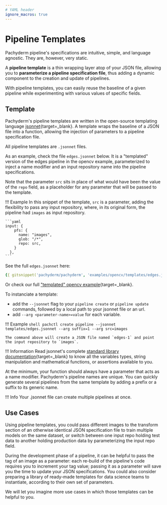 ```yaml
---
# YAML header
ignore_macros: true
---
```


<!-- git-snippet: enable -->
# Pipeline Templates

Pachyderm pipeline's specifications are intuitive, simple, and language agnostic.
They are, however, very static.

A **pipeline template** is a thin wrapping layer atop of your JSON file, 
allowing you to **parameterize a pipeline specification file**, 
thus adding a dynamic component to the creation and update of pipelines.

With pipeline templates, you can easily reuse the baseline of a given pipeline
while experimenting with various values of specific fields.

## Template

Pachyderm's pipeline templates are written in 
the open-source templating language [jsonnet](https://jsonnet.org/){target=_blank}.
A template wraps the baseline of a JSON file into a function, 
allowing the injection of parameters to a pipeline specification file. 

All pipeline templates are `.jsonnet` files.

As an example, check the file `edges.jsonnet` below. It is a "templated" version
of the edges pipeline in the opencv example, parameterized to inject a name modifier 
and an input repository name into the pipeline specifications.

Note that the parameter `src` sits in place of what would have been
the value of the `repo` field, 
as a placeholder for any parameter that will be passed to the template.

!!! Example 
    In this snippet of the template, `src` is a parameter, adding the flexibility to pass any input repository, where, in its original form, the pipeline had `images` as input repository.

    ```yaml
    input: {
        pfs: {
          name: "images",
          glob: "/*",
          repo: src,
        }
      },
    ```

See the full `edges.jsonnet` here:
```yaml
{{ gitsnippet('pachyderm/pachyderm', 'examples/opencv/templates/edges.jsonnet', 'master') }}
```

Or check our full ["templated" opencv example](../../../../../examples/opencv/templates/README){target=_blank}.

To instanciate a template:

- add the `--jsonnet` flag to your `pipeline create` or `pipeline update` commands, followed by a local path to your jsonnet file or an url.
- add `--arg <parameter-name>=value` for each variable.

!!! Example
    ```shell
    pachctl create pipeline --jsonnet templates/edges.jsonnet --arg suffix=1 --arg src=images
    ```

    The command above will create a JSON file named `edges-1` and point the input repository to `images`.

!!! Information 
    Read jsonnet's complete [standard library documentation](https://jsonnet.org/ref/stdlib.html){target=_blank} to know all the variables types, string manipulation and mathematical functions, or assertions available to you.


At the minimum, your function should always have a parameter that acts as a name modifier. 
Pachyderm's pipeline names are unique. 
You can quickly generate several pipelines from the same template
by adding a prefix or a suffix to its generic name.

!!! Info 
    Your .jsonnet file can create multiple pipelines at once.

## Use Cases

Using pipeline templates, you could pass different images
to the transform section of an otherwise identical JSON specification file
to train multiple models on the same dataset,
or switch between one input repo holding test data to another holding production data by parameterizing the input repo field. 

During the development phase of a pipeline, 
it can be helpful to pass the tag of an image as a parameter: 
each re-build of the pipeline's code requires you to increment your tag value;
passing it as a parameter will save you the time to update your JSON specifications.
You could also consider preparing a library of ready-made templates for data science teams to instantiate, according to their own set of parameters. 

We will let you imagine more use cases in which those templates can be helpful to you.